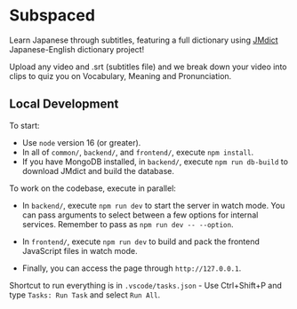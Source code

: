 # Subspaced

Learn Japanese through subtitles, featuring a full dictionary using [JMdict](https://www.edrdg.org/wiki/index.php/JMdict-EDICT_Dictionary_Project) Japanese-English dictionary project!

Upload any video and .srt (subtitles file) and we break down your video into clips to quiz you on Vocabulary, Meaning and Pronunciation.


## Local Development

To start:

-   Use `node` version 16 (or greater).
-   In all of `common/`, `backend/`, and `frontend/`, execute `npm install`.
-   If you have MongoDB installed, in `backend/`, execute `npm run db-build` to download JMdict and build the database.

To work on the codebase, execute in parallel:

-   In `backend/`, execute `npm run dev` to start the server in watch mode. You can pass arguments to select between a few options for internal services. Remember to pass as `npm run dev -- --option`.

-   In `frontend/`, execute `npm run dev` to build and pack the frontend JavaScript files in watch mode.

-   Finally, you can access the page through `http://127.0.0.1`.

Shortcut to run everything is in `.vscode/tasks.json` - Use Ctrl+Shift+P and type `Tasks: Run Task` and select `Run All`.
